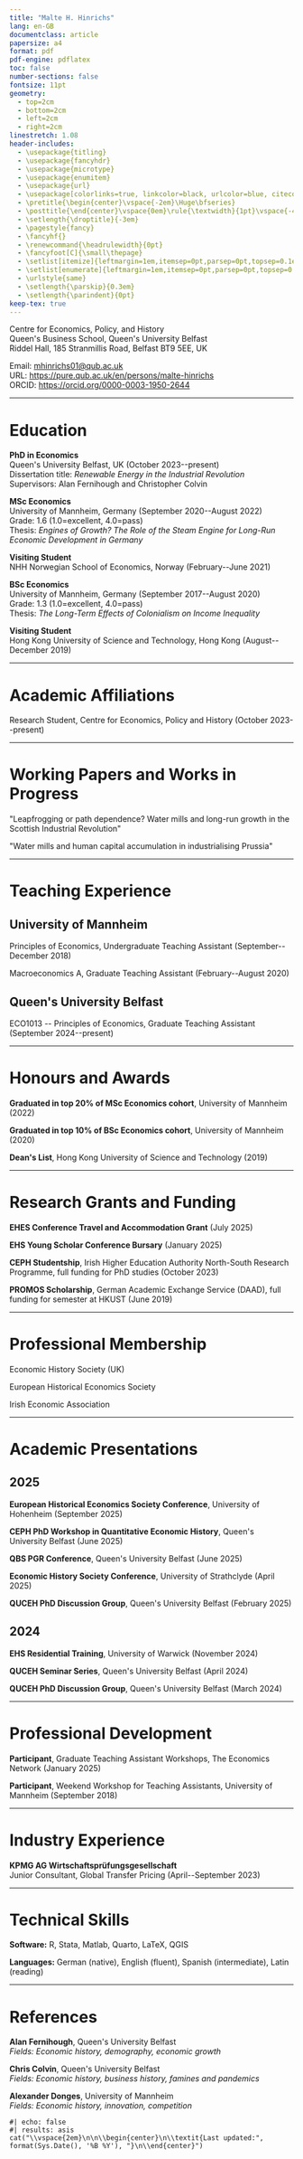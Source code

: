 ```yaml
---
title: "Malte H. Hinrichs"
lang: en-GB
documentclass: article
papersize: a4
format: pdf
pdf-engine: pdflatex
toc: false
number-sections: false
fontsize: 11pt
geometry: 
  - top=2cm
  - bottom=2cm
  - left=2cm
  - right=2cm
linestretch: 1.08
header-includes:
  - \usepackage{titling}
  - \usepackage{fancyhdr}
  - \usepackage{microtype}
  - \usepackage{enumitem}
  - \usepackage{url}
  - \usepackage[colorlinks=true, linkcolor=black, urlcolor=blue, citecolor=black]{hyperref}
  - \pretitle{\begin{center}\vspace{-2em}\Huge\bfseries}
  - \posttitle{\end{center}\vspace{0em}\rule{\textwidth}{1pt}\vspace{-4em}}
  - \setlength{\droptitle}{-3em}
  - \pagestyle{fancy}
  - \fancyhf{}
  - \renewcommand{\headrulewidth}{0pt}
  - \fancyfoot[C]{\small\thepage}
  - \setlist[itemize]{leftmargin=1em,itemsep=0pt,parsep=0pt,topsep=0.1em,partopsep=0pt}
  - \setlist[enumerate]{leftmargin=1em,itemsep=0pt,parsep=0pt,topsep=0.1em,partopsep=0pt}
  - \urlstyle{same}
  - \setlength{\parskip}{0.3em}
  - \setlength{\parindent}{0pt}
keep-tex: true
---
```


Centre for Economics, Policy, and History  
Queen's Business School, Queen's University Belfast  
Riddel Hall, 185 Stranmillis Road, Belfast BT9 5EE, UK  

Email: mhinrichs01@qub.ac.uk  
URL: https://pure.qub.ac.uk/en/persons/malte-hinrichs  
ORCID: https://orcid.org/0000-0003-1950-2644

---

# Education

**PhD in Economics**  
Queen's University Belfast, UK (October 2023--present)  
Dissertation title: *Renewable Energy in the Industrial Revolution*  
Supervisors: Alan Fernihough and Christopher Colvin  

**MSc Economics**  
University of Mannheim, Germany (September 2020--August 2022)  
Grade: 1.6 (1.0=excellent, 4.0=pass)  
Thesis: *Engines of Growth? The Role of the Steam Engine for Long-Run Economic Development in Germany*

**Visiting Student**  
NHH Norwegian School of Economics, Norway (February--June 2021)

**BSc Economics**  
University of Mannheim, Germany (September 2017--August 2020)  
Grade: 1.3 (1.0=excellent, 4.0=pass)  
Thesis: *The Long-Term Effects of Colonialism on Income Inequality*

**Visiting Student**  
Hong Kong University of Science and Technology, Hong Kong (August--December 2019)

---

# Academic Affiliations

Research Student, Centre for Economics, Policy and History (October 2023--present)

---

# Working Papers and Works in Progress

"Leapfrogging or path dependence? Water mills and long-run growth in the Scottish Industrial Revolution"

"Water mills and human capital accumulation in industrialising Prussia"

---

# Teaching Experience

## University of Mannheim

Principles of Economics, Undergraduate Teaching Assistant (September--December 2018)

Macroeconomics A, Graduate Teaching Assistant (February--August 2020)

## Queen's University Belfast

ECO1013 -- Principles of Economics, Graduate Teaching Assistant (September 2024--present)

---

# Honours and Awards

**Graduated in top 20% of MSc Economics cohort**, University of Mannheim (2022)

**Graduated in top 10% of BSc Economics cohort**, University of Mannheim (2020)  

**Dean's List**, Hong Kong University of Science and Technology (2019)

---

# Research Grants and Funding

**EHES Conference Travel and Accommodation Grant** (July 2025) 

**EHS Young Scholar Conference Bursary** (January 2025)

**CEPH Studentship**, Irish Higher Education Authority North-South Research Programme, full funding for PhD studies (October 2023)

**PROMOS Scholarship**, German Academic Exchange Service (DAAD), full funding for semester at HKUST (June 2019)  

---

# Professional Membership

Economic History Society (UK)

European Historical Economics Society

Irish Economic Association

---

# Academic Presentations

## 2025

**European Historical Economics Society Conference**, University of Hohenheim (September 2025)

**CEPH PhD Workshop in Quantitative Economic History**, Queen's University Belfast (June 2025)

**QBS PGR Conference**, Queen's University Belfast (June 2025)

**Economic History Society Conference**, University of Strathclyde (April 2025)

**QUCEH PhD Discussion Group**, Queen's University Belfast (February 2025)

## 2024

**EHS Residential Training**, University of Warwick (November 2024)

**QUCEH Seminar Series**, Queen's University Belfast (April 2024)

**QUCEH PhD Discussion Group**, Queen's University Belfast (March 2024)

---

# Professional Development

**Participant**, Graduate Teaching Assistant Workshops, The Economics Network (January 2025)

**Participant**, Weekend Workshop for Teaching Assistants, University of Mannheim (September 2018)

---

# Industry Experience

**KPMG AG Wirtschaftsprüfungsgesellschaft**  
Junior Consultant, Global Transfer Pricing (April--September 2023)

---

# Technical Skills

**Software:** R, Stata, Matlab, Quarto, LaTeX, QGIS

**Languages:** German (native), English (fluent), Spanish (intermediate), Latin (reading)

---

# References

**Alan Fernihough**, Queen's University Belfast  
*Fields: Economic history, demography, economic growth*

**Chris Colvin**, Queen's University Belfast  
*Fields: Economic history, business history, famines and pandemics*

**Alexander Donges**, University of Mannheim  
*Fields: Economic history, innovation, competition*


```{r}
#| echo: false
#| results: asis
cat("\\vspace{2em}\n\n\\begin{center}\n\\textit{Last updated:", format(Sys.Date(), '%B %Y'), "}\n\\end{center}")
```